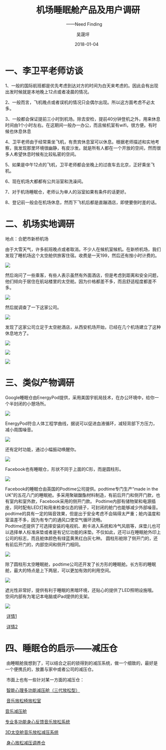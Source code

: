 ﻿---
layout:     post
title:      机场睡眠舱产品及用户调研
subtitle:   ——Need Finding
date:       2018-01-04
author:     吴晟坪
header-img: img/Survey_bg.jpg
catalog: true
tags:
    - Survey
---
# 一、李卫平老师访谈

1、一般的国际航班都是优先考虑到达对方的时间为白天来考虑的。因此会有出现出发时候就是本地晚上12点或者凌晨的情况。<br>

2、一般而言，飞机晚点或者误机的情况只会偶尔出现。所以这方面考虑不必太多。<br>

3、一般都会保证提前三小时到机场。除去安检，提前40分钟登机之外，用来休息时间由1个小时左右。在这期间一般办一办公，而且候机室有wifi，很方便。有时候也休息休息<br>

4、卫平老师由于经常乘坐飞机，有贵宾休息室可以休息。根据老师描述和实地考察，我发现那里环境很幽静，有皮沙发。就是所有人都在一个开放的空间，然而很多人希望休息时候有比较私密的空间。<br>

5、如果是中午12点的飞机，卫平老师都会坐晚上的过夜车去北京，正好乘坐飞机。<br>

6、现在机场大都都有公共浴室和洗澡间。<br>

7、对于机场睡眠仓，老师认为单人的浴室如果有条件的话更好。<br>

8、登记前一般会在机场休息，然而下飞机后都是直蹦酒店，即使要倒时差的话。<br>

# 二、机场实地调研

地点：合肥市新桥机场

由于大雪天气，许多航班晚点或者取消。不少人在候机室候机。在新桥机场，我们发现了睡机场这个太空舱供旅客住宿。收费是一天199，然后还有按小时计费的。

![](https://github.com/Design-Thinking/Design-Thinking.github.io/blob/master/img/DocumentSharing/18-01-04.jpg?raw=true)

然后询问了一些乘客，有些人表示虽然有外面酒店，但是考虑到距离和安全问题，他们倾向于居住在航站楼里的太空舱。因为价格都差不多，而且舒适程度都差不多。

![](https://github.com/Design-Thinking/Design-Thinking.github.io/blob/master/img/DocumentSharing/18-01-04-talk.jpg?raw=true)

然后就调查了一下这家公司。

![](https://github.com/Design-Thinking/Design-Thinking.github.io/blob/master/img/DocumentSharing/18-01-04-ask.jpg?raw=true)

发现了这家公司立足于太空舱酒店，从西安机场开始，已经在几个机场建立了这种休息地方了。


![](https://github.com/Design-Thinking/Design-Thinking.github.io/blob/master/img/DocumentSharing/%E7%9D%A1%E6%9C%BA%E5%9C%BA1.png?raw=true)


![](https://github.com/Design-Thinking/Design-Thinking.github.io/blob/master/img/DocumentSharing/%E7%9D%A1%E6%9C%BA%E5%9C%BA2.png?raw=true)


![](https://github.com/Design-Thinking/Design-Thinking.github.io/blob/master/img/DocumentSharing/%E7%9D%A1%E6%9C%BA%E5%9C%BA3.png?raw=true)

# 三、类似产物调研

Google睡眠仓由EnergyPod提供，采用美国宇航局技术，在办公环境中，给你一个半封闭的小憩场所。

![](https://pic.36krcnd.com/avatar/201704/24085708/4wik1dv74vgpgwub.jpg!1200)

EnergyPod符合人体工程学曲线，据说可以促进血液循环，减轻背部下方压力，减小周围噪音。

![](https://pic.36krcnd.com/avatar/201704/24090714/795p6ijxoqudidwk.jpg!1200)

 还有定时功能，通过小幅振动唤醒你。
 
 ![](https://pic.36krcnd.com/avatar/201704/24090849/pb4o0tdcy59vikxt.jpg!1200)
 
  Facebook也有睡眠仓，形状不同于上面的C形，而是圆柱形。
  
  ![](https://pic.36krcnd.com/avatar/201704/24091801/qaa4u39ddiajhq3p.png!1200)
  
  Facebook的睡眠仓由英国的Podtime公司提供。podtime专门生产“made in the UK”的五花八门的睡眠舱。多采用聚碳酸酯材料制造，有前后开门和侧开门款，也有室内和室外款，Facebook采用的侧开门款。 
  Podtime内部有储物架和电源插座，同时配有LED灯和用来检查仪态的镜子，可封闭的舱门也能够减少外部噪音。 podtime的具有一定的隔音效果，但是出于安全考虑不会隔得太严重；舱内温度和室温差不多，因为有专门的通风口使空气循环流畅。  
  Podtime还提供了可选择安装的电视机、刷卡进入系统和冷气风扇等，床垫儿也可以选择单人标准床垫或者是有记忆功能的床垫。不仅如此，还可以在睡眠舱外印上公司的标志，而且舱体颜色有绿蓝黄黑红白灰七种。
  圆柱形舱除了侧开门的，还有前后开门的，内部空间和侧开门相同。
  
  ![](https://pic.36krcnd.com/avatar/201704/24103413/47agcoteisnpfxu8.jpg!1200)
  
  除了圆柱形太空睡眠舱，podtime公司还开发了长方形的睡眠舱。长方形的睡眠舱，最大的特点是上下两层，可以更加有效的利用空间。
  
  ![](https://pic.36krcnd.com/avatar/201704/26071451/ukx3fh9jjxtelqit.jpg!1200)
  
  遮光性非常好，提供有利于睡眠的黑暗环境，还贴心的提供了LED照明设施哦。
  空间内部有为笔记本电脑或iPad提供的支架。
  
  ![](https://pic.36krcnd.com/avatar/201704/26071451/alyzfyh03f3btz8q.jpg!1200)
  
  [详情1](http://36kr.com/p/5072129.html)
  
  [详情2](http://www.techweb.com.cn/ihealthi/2015-05-12/2151292.shtml)
  
  # 四、睡眠仓的启示——减压仓
  
  由睡眠舱我想到了，可以结合之前的锁得到的减压系统，做一个细致的，最好是一个便携氏的，放置与家中或者公司的减压仓。
  
  市面上也有一些针对某一方面的减压仓：
  
  [智能心理多功能减压舱（三代放松型）](http://www.hcxl99.com/Products/zhinengxinliduogongn.html)
  
  [音乐放松椅放松室](http://info.b2b168.com/s168-63101045.html) 
  
  [音乐减压舱](http://www.xzt-bj.com/index.php?m=content&c=index&a=show&catid=8&id=50)
  
  [专业多功能身心反馈音乐放松系统](https://b2b.hc360.com/supplyself/635904377.html)
  
  [3D太空舱音乐放松减压系统](http://www.sztkmx.com/ProductView.Asp?id=819)
  
  [身心放松减压调养仓](http://www.spirit-edu.cn/goodsv/12.html)
  
 
  
  
  
